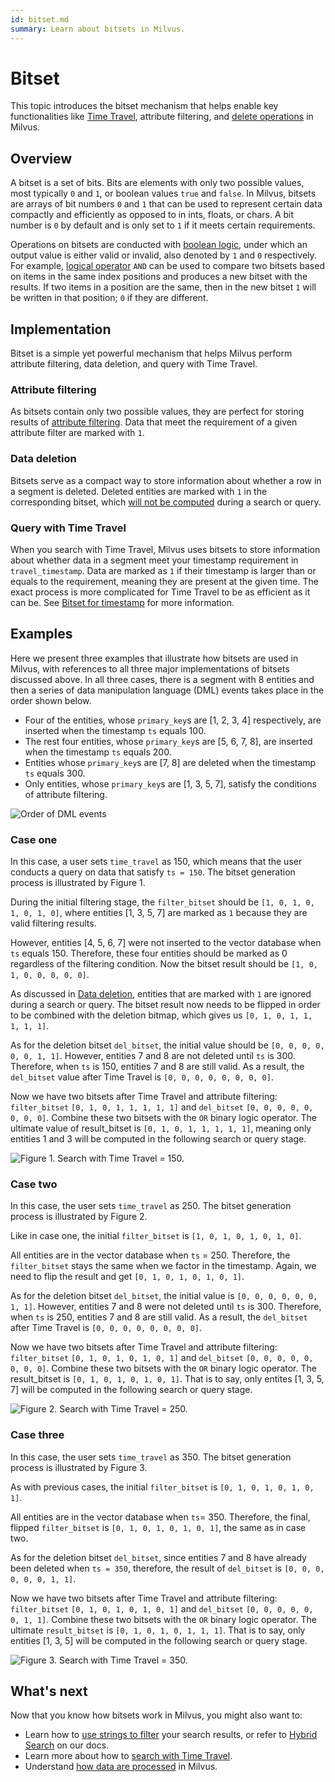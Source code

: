 ```yaml
---
id: bitset.md
summary: Learn about bitsets in Milvus.
---
```


# Bitset

This topic introduces the bitset mechanism that helps enable key functionalities like [Time Travel](https://milvus.io/docs/v2.0.0/timetravel_ref.md), attribute filtering, and [delete operations](https://milvus.io/blog/2022-02-07-how-milvus-deletes-streaming-data-in-distributed-cluster.md) in Milvus.

## Overview

A bitset is a set of bits. Bits are elements with only two possible values, most typically `0` and `1`, or boolean values `true` and `false`. In Milvus, bitsets are arrays of bit numbers `0` and `1` that can be used to represent certain data compactly and efficiently as opposed to in ints, floats, or chars. A bit number is `0` by default and is only set to `1` if it meets certain requirements.

Operations on bitsets are conducted with [boolean logic](https://milvus.io/docs/v2.0.0/boolean.md), under which an output value is either valid or invalid, also denoted by `1` and `0` respectively. For example, [logical operator](https://milvus.io/docs/v2.1.x/boolean.md#Logical-operators) `AND` can be used to compare two bitsets based on items in the same index positions and produces a new bitset with the results. If two items in a position are the same, then in the new bitset `1` will be written in that position; `0` if they are different.

## Implementation

Bitset is a simple yet powerful mechanism that helps Milvus perform attribute filtering, data deletion, and query with Time Travel.

### Attribute filtering

As bitsets contain only two possible values, they are perfect for storing results of [attribute filtering](https://milvus.io/docs/v2.1.x/hybridsearch.md). Data that meet the requirement of a given attribute filter are marked with `1`.

### Data deletion

Bitsets serve as a compact way to store information about whether a row in a segment is deleted. Deleted entities are marked with `1` in the corresponding bitset, which [will not be computed](https://milvus.io/blog/deleting-data-in-milvus.md) during a search or query.

### Query with Time Travel

When you search with Time Travel, Milvus uses bitsets to store information about whether data in a segment meet your timestamp requirement in `travel_timestamp`. Data are marked as `1` if their timestamp is larger than or equals to the requirement, meaning they are present at the given time. The exact process is more complicated for Time Travel to be as efficient as it can be. See [Bitset for timestamp](https://milvus.io/docs/v2.1.x/timetravel_ref.md#Bitset-for-timestamp) for more information.

## Examples

Here we present three examples that illustrate how bitsets are used in Milvus, with references to all three major implementations of bitsets discussed above. In all three cases, there is a segment with 8 entities and then a series of data manipulation language (DML) events takes place in the order shown below.

- Four of the entities, whose `primary_key`s are [1, 2, 3, 4] respectively, are inserted when the timestamp ``ts`` equals 100.  
- The rest four entities, whose `primary_key`s are [5, 6, 7, 8], are inserted when the timestamp ``ts`` equals 200.  
- Entities whose `primary_key`s are [7, 8] are deleted when the timestamp ``ts`` equals 300.  
- Only entities, whose `primary_key`s are [1, 3, 5, 7], satisfy the conditions of attribute filtering.

![Order of DML events](../../../assets/bitset_0.svg "Order of DML events.")

### Case one

In this case, a user sets `time_travel` as 150, which means that the user conducts a query on data that satisfy `ts = 150`. The bitset generation process is illustrated by Figure 1.

During the initial filtering stage, the `filter_bitset` should be `[1, 0, 1, 0, 1, 0, 1, 0]`, where entities [1, 3, 5, 7] are marked as `1` because they are valid filtering results.

However, entities [4, 5, 6, 7] were not inserted to the vector database when `ts` equals 150. Therefore, these four entities should be marked as 0 regardless of the filtering condition. Now the bitset result should be `[1, 0, 1, 0, 0, 0, 0, 0]`.

As discussed in [Data deletion](#data-deletion), entities that are marked with `1` are ignored during a search or query. The bitset result now needs to be flipped in order to be combined with the deletion bitmap, which gives us `[0, 1, 0, 1, 1, 1, 1, 1]`.

As for the deletion bitset `del_bitset`, the initial value should be `[0, 0, 0, 0, 0, 0, 1, 1]`. However, entities 7 and 8 are not deleted until `ts` is 300. Therefore, when `ts` is 150, entities 7 and 8 are still valid. As a result, the `del_bitset` value after Time Travel is `[0, 0, 0, 0, 0, 0, 0, 0]`.

Now we have two bitsets after Time Travel and attribute filtering: `filter_bitset` `[0, 1, 0, 1, 1, 1, 1, 1]` and `del_bitset` `[0, 0, 0, 0, 0, 0, 0, 0]`.  Combine these two bitsets with the `OR` binary logic operator. The ultimate value of result_bitset is `[0, 1, 0, 1, 1, 1, 1, 1]`, meaning only entities 1 and 3 will be computed in the following search or query stage.

![Figure 1. Search with Time Travel = 150.](../../../assets/bitset_1.jpg "Figure 1. Search with Time Travel = 150.")

### Case two

In this case, the user sets `time_travel` as 250. The bitset generation process is illustrated by Figure 2.

Like in case one, the initial `filter_bitset` is `[1, 0, 1, 0, 1, 0, 1, 0]`. 

All entities are in the vector database when `ts` = 250. Therefore, the `filter_bitset` stays the same when we factor in the timestamp. Again, we need to flip the result and get `[0, 1, 0, 1, 0, 1, 0, 1]`.

As for the deletion bitset `del_bitset`, the initial value is `[0, 0, 0, 0, 0, 0, 1, 1]`. However, entities 7 and 8 were not deleted until `ts` is 300. Therefore, when `ts` is 250, entities 7 and 8 are still valid. As a result, the `del_bitset` after Time Travel is `[0, 0, 0, 0, 0, 0, 0, 0]`. 

Now we have two bitsets after Time Travel and attribute filtering: `filter_bitset` `[0, 1, 0, 1, 0, 1, 0, 1]` and `del_bitset` `[0, 0, 0, 0, 0, 0, 0, 0]`. Combine these two bitsets with the `OR` binary logic operator. The result_bitset is `[0, 1, 0, 1, 0, 1, 0, 1]`. That is to say, only entites [1, 3, 5, 7] will be computed in the following search or query stage.

![Figure 2. Search with Time Travel = 250.](../../../assets/bitset_2.jpg "Figure 2. Search with Time Travel = 250.")

### Case three

In this case, the user sets `time_travel` as 350. The bitset generation process is illustrated by Figure 3. 

As with previous cases, the initial `filter_bitset` is `[0, 1, 0, 1, 0, 1, 0, 1]`. 

All entities are in the vector database when `ts`= 350. Therefore, the final, flipped `filter_bitset` is `[0, 1, 0, 1, 0, 1, 0, 1]`, the same as in case two.

As for the deletion bitset `del_bitset`, since entities 7 and 8 have already been deleted when `ts = 350`, therefore, the result of `del_bitset` is `[0, 0, 0, 0, 0, 0, 1, 1]`.

Now we have two bitsets after Time Travel and attribute filtering: `filter_bitset` `[0, 1, 0, 1, 0, 1, 0, 1]` and `del_bitset` `[0, 0, 0, 0, 0, 0, 1, 1]`.  Combine these two bitsets with the `OR` binary logic operator. The ultimate `result_bitset` is `[0, 1, 0, 1, 0, 1, 1, 1]`. That is to say, only entities [1, 3, 5] will be computed in the following search or query stage.

![Figure 3. Search with Time Travel = 350.](../../../assets/bitset_3.jpg "Figure 3. Search with Time Travel = 350.")

## What's next

Now that you know how bitsets work in Milvus, you might also want to:

- Learn how to [use strings to filter](https://milvus.io/blog/2022-08-08-How-to-use-string-data-to-empower-your-similarity-search-applications.md) your search results, or refer to [Hybrid Search](https://milvus.io/docs/v2.1.x/hybridsearch.md) on our docs.
- Learn more about how to [search with Time Travel](https://milvus.io/docs/v2.1.x/timetravel.md).
- Understand [how data are processed](https://milvus.io/docs/v2.1.x/data_processing.md) in Milvus.
